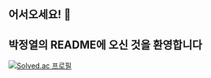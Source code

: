 ## 어서오세요! 👋

## 박정열의 README에 오신 것을 환영합니다

[![Solved.ac
프로필](http://mazassumnida.wtf/api/generate_badge?boj={handle})](https://solved.ac/jyp2270)

<!--
**Moglax/Moglax** is a ✨ _special_ ✨ repository because its `README.md` (this file) appears on your GitHub profile.

Here are some ideas to get you started:

- 🔭 I’m currently working on ...
- 🌱 I’m currently learning ...
- 👯 I’m looking to collaborate on ...
- 🤔 I’m looking for help with ...
- 💬 Ask me about ...
- 📫 How to reach me: ...
- 😄 Pronouns: ...
- ⚡ Fun fact: ...
-->
